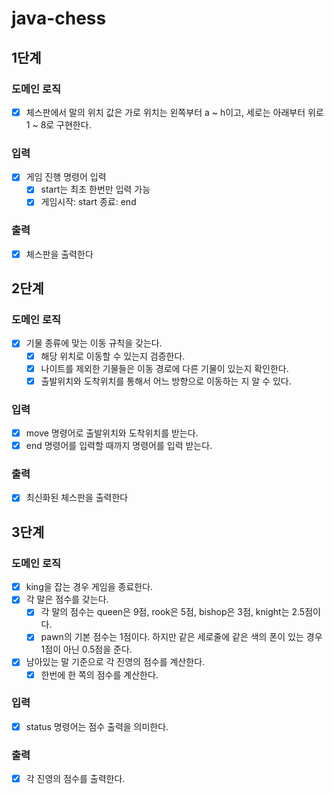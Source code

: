 # java-chess

## 1단계

### 도메인 로직

-[x] 체스판에서 말의 위치 값은 가로 위치는 왼쪽부터 a ~ h이고, 세로는 아래부터 위로 1 ~ 8로 구현한다.

### 입력

-[x] 게임 진행 명령어 입력
    -[x] start는 최초 한번만 입력 가능
    -[x] 게임시작: start 종료: end

### 출력

-[x] 체스판을 출력한다

## 2단계

### 도메인 로직

-[x] 기물 종류에 맞는 이동 규칙을 갖는다.
    -[x] 해당 위치로 이동할 수 있는지 검증한다.
    -[x] 나이트를 제외한 기물들은 이동 경로에 다른 기물이 있는지 확인한다.
    -[x] 출발위치와 도착위치를 통해서 어느 방향으로 이동하는 지 알 수 있다.

### 입력

-[x] move 명령어로 출발위치와 도착위치를 받는다.
-[x] end 명령어를 입력할 때까지 명령어를 입력 받는다.

### 출력

-[x] 최신화된 체스판을 출력한다

## 3단계

### 도메인 로직

-[x] king을 잡는 경우 게임을 종료한다.
-[x] 각 말은 점수를 갖는다.
    -[x] 각 말의 점수는 queen은 9점, rook은 5점, bishop은 3점, knight는 2.5점이다.
    -[x] pawn의 기본 점수는 1점이다. 하지만 같은 세로줄에 같은 색의 폰이 있는 경우 1점이 아닌 0.5점을 준다.
-[x] 남아있는 말 기준으로 각 진영의 점수를 계산한다.
    -[x] 한번에 한 쪽의 점수를 계산한다.

### 입력

-[x] status 명령어는 점수 출력을 의미한다.

### 출력

- [x] 각 진영의 점수를 출력한다.
